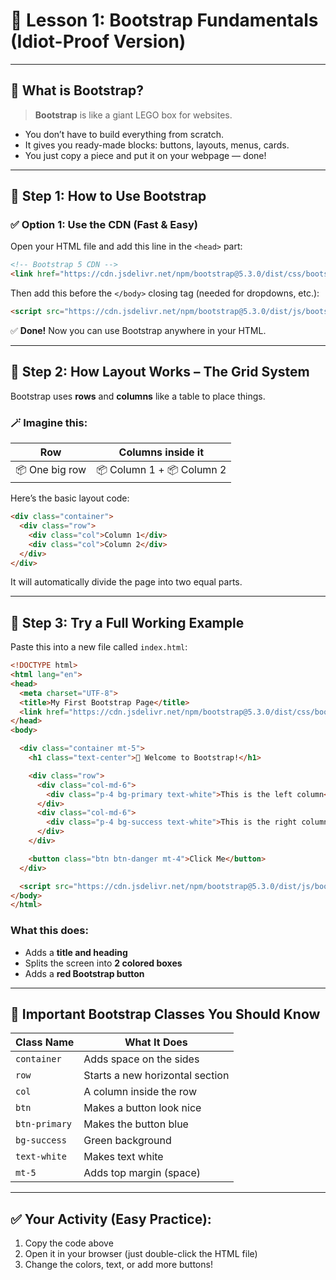 # 📘 **Lesson 1: Bootstrap Fundamentals (Idiot-Proof Version)**

---

## 🧠 What is Bootstrap?

> **Bootstrap** is like a giant LEGO box for websites.

* You don’t have to build everything from scratch.
* It gives you ready-made blocks: buttons, layouts, menus, cards.
* You just copy a piece and put it on your webpage — done!

---

## 🧰 Step 1: How to Use Bootstrap

### ✅ Option 1: Use the **CDN (Fast & Easy)**

Open your HTML file and add this line in the `<head>` part:

```html
<!-- Bootstrap 5 CDN -->
<link href="https://cdn.jsdelivr.net/npm/bootstrap@5.3.0/dist/css/bootstrap.min.css" rel="stylesheet">
```

Then add this before the `</body>` closing tag (needed for dropdowns, etc.):

```html
<script src="https://cdn.jsdelivr.net/npm/bootstrap@5.3.0/dist/js/bootstrap.bundle.min.js"></script>
```

✅ **Done!** Now you can use Bootstrap anywhere in your HTML.

---

## 🧱 Step 2: How Layout Works – The Grid System

Bootstrap uses **rows** and **columns** like a table to place things.

### 🪄 Imagine this:

| Row            | Columns inside it         |
| -------------- | ------------------------- |
| 📦 One big row | 📦 Column 1 + 📦 Column 2 |

Here’s the basic layout code:

```html
<div class="container">
  <div class="row">
    <div class="col">Column 1</div>
    <div class="col">Column 2</div>
  </div>
</div>
```

It will automatically divide the page into two equal parts.

---

## 🧪 Step 3: Try a Full Working Example

Paste this into a new file called `index.html`:

```html
<!DOCTYPE html>
<html lang="en">
<head>
  <meta charset="UTF-8">
  <title>My First Bootstrap Page</title>
  <link href="https://cdn.jsdelivr.net/npm/bootstrap@5.3.0/dist/css/bootstrap.min.css" rel="stylesheet">
</head>
<body>

  <div class="container mt-5">
    <h1 class="text-center">🚀 Welcome to Bootstrap!</h1>

    <div class="row">
      <div class="col-md-6">
        <div class="p-4 bg-primary text-white">This is the left column</div>
      </div>
      <div class="col-md-6">
        <div class="p-4 bg-success text-white">This is the right column</div>
      </div>
    </div>

    <button class="btn btn-danger mt-4">Click Me</button>
  </div>

  <script src="https://cdn.jsdelivr.net/npm/bootstrap@5.3.0/dist/js/bootstrap.bundle.min.js"></script>
</body>
</html>
```

### What this does:

* Adds a **title and heading**
* Splits the screen into **2 colored boxes**
* Adds a **red Bootstrap button**

---

## 🧠 Important Bootstrap Classes You Should Know

| Class Name    | What It Does                    |
| ------------- | ------------------------------- |
| `container`   | Adds space on the sides         |
| `row`         | Starts a new horizontal section |
| `col`         | A column inside the row         |
| `btn`         | Makes a button look nice        |
| `btn-primary` | Makes the button blue           |
| `bg-success`  | Green background                |
| `text-white`  | Makes text white                |
| `mt-5`        | Adds top margin (space)         |

---

## ✅ Your Activity (Easy Practice):

1. Copy the code above
2. Open it in your browser (just double-click the HTML file)
3. Change the colors, text, or add more buttons!